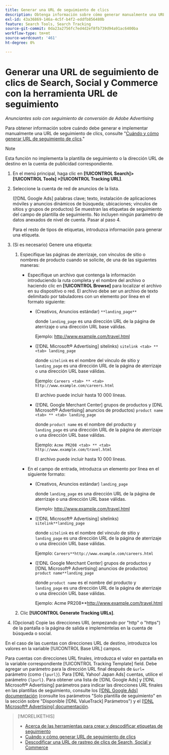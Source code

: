 ```yaml
---
title: Generar una URL de seguimiento de clics
description: Obtenga información sobre cómo generar manualmente una URL de seguimiento de clics de Search, Social y Commerce.
exl-id: 43a36869-146a-4c5f-b4f2-eddfb856480b
feature: Search Tools, Search Tracking
source-git-commit: 0da23a2756fc7ed4d2ef8fb739d94a91ac6400ba
workflow-type: tm+mt
source-wordcount: '461'
ht-degree: 0%

---
```


# Generar una URL de seguimiento de clics de Search, Social y Commerce con la herramienta URL de seguimiento

*Anunciantes solo con seguimiento de conversión de Adobe Advertising*

Para obtener información sobre cuándo debe generar e implementar manualmente una URL de seguimiento de clics, consulte &quot;[Cuándo y cómo generar URL de seguimiento de clics](/help/search-social-commerce/tracking/click-tracking-ways-to-generate.md).&quot;

>[!NOTE]
>
>Esta función no implementa la plantilla de seguimiento o la dirección URL de destino en la cuenta de publicidad correspondiente.

1. En el menú principal, haga clic en **[!UICONTROL Search]> [!UICONTROL Tools] >[!UICONTROL Tracking URL]**.

1. Seleccione la cuenta de red de anuncios de la lista.

   ([!DNL Google Ads] palabras clave; texto, instalación de aplicaciones móviles y anuncios dinámicos de búsqueda; ubicaciones; vínculos de sitios y grupos de productos) Se muestran las etiquetas de seguimiento del campo de plantilla de seguimiento. No incluyen ningún parámetro de datos anexados de nivel de cuenta. Pasar al paso 4.

   Para el resto de tipos de etiquetas, introduzca información para generar una etiqueta.

1. (Si es necesario) Genere una etiqueta:

   1. Especifique las páginas de aterrizaje, con vínculos de sitio o nombres de producto cuando se solicite, de una de las siguientes maneras:

      * Especifique un archivo que contenga la información introduciendo la ruta completa y el nombre del archivo o haciendo clic en **[!UICONTROL Browse]** para localizar el archivo en su dispositivo o red. El archivo debe ser un archivo de texto delimitado por tabuladores con un elemento por línea en el formato siguiente:

         * (Creativos, Anuncios estándar) `**landing_page**`

           donde `landing_page` es una dirección URL de la página de aterrizaje o una dirección URL base válidas.

           Ejemplo: http://www.example.com/travel.html

         * ([!DNL Microsoft® Advertising] sitelinks) `sitelink <tab> ** <tab> landing_page`

           donde `sitelink` es el nombre del vínculo de sitio y `landing_page` es una dirección URL de la página de aterrizaje o una dirección URL base válidas.

           Ejemplo: `Careers <tab> ** <tab> http://www.example.com/careers.html`

           El archivo puede incluir hasta 10 000 líneas.

         * ([!DNL Google Merchant Center] grupos de productos y [DNL Microsoft® Advertising] anuncios de productos) `product name <tab> ** <tab> landing_page`

           donde `product name` es el nombre del producto y `landing_page` es una dirección URL de la página de aterrizaje o una dirección URL base válidas.

           Ejemplo: `Acme PR208 <tab> ** <tab> http://www.example.com/travel.html`

           El archivo puede incluir hasta 10 000 líneas.

      * En el campo de entrada, introduzca un elemento por línea en el siguiente formato:

         * (Creativos, Anuncios estándar) `landing_page`

           donde `landing_page` es una dirección URL de la página de aterrizaje o una dirección URL base válidas.

           Ejemplo: http://www.example.com/travel.html

         * ([!DNL Microsoft® Advertising] sitelinks) `sitelink**landing_page`

           donde `sitelink` es el nombre del vínculo de sitio y `landing_page` es una dirección URL de la página de aterrizaje o una dirección URL base válidas.

           Ejemplo: `Careers**http://www.example.com/careers.html`

         * ([!DNL Google Merchant Center] grupos de productos y [!DNL Microsoft® Advertising] anuncios de productos) `product name**landing_page`

           donde `product name` es el nombre del producto y `landing_page` es una dirección URL de la página de aterrizaje o una dirección URL base válidas.

           Ejemplo: Acme PR208**http://www.example.com/travel.html

   1. Clic **[!UICONTROL Generate Tracking URLs]**.

1. (Opcional) Copie las direcciones URL (empezando por &quot;http&quot; o &quot;https&quot;) de la pantalla o la página de salida e impleméntelas en la cuenta de búsqueda o social.

En el caso de las cuentas con direcciones URL de destino, introduzca los valores en la variable [!UICONTROL Base URL] campos.

Para cuentas con direcciones URL finales, introduzca el valor en pantalla en la variable correspondiente [!UICONTROL Tracking Template] field. Debe agregar un parámetro para la dirección URL final después de `&url=` parámetro (como `{lpurl}`). Para [!DNL Yahoo! Japan Ads] cuentas, utilice el parámetro `{lpurl}`. Para obtener una lista de [!DNL Google Ads] y [!DNL Microsoft® Advertising] parámetros para indicar las direcciones URL finales en las plantillas de seguimiento, consulte los [[!DNL Google Ads] documentación](https://support.google.com/google-ads/answer/6305348) (consulte los parámetros &quot;Solo plantilla de seguimiento&quot; en la sección sobre &quot;Disponible [!DNL ValueTrack] Parámetros&quot;) y el [[!DNL Microsoft® Advertising] documentación](https://help.ads.microsoft.com/#apex/3/en/56799/2).

>[!MORELIKETHIS]
>
>* [Acerca de las herramientas para crear y descodificar etiquetas de seguimiento](tracking-tools-about.md)
>* [Cuándo y cómo generar URL de seguimiento de clics](/help/search-social-commerce/tracking/click-tracking-ways-to-generate.md)
>* [Descodificar una URL de rastreo de clics de Search, Social y Commerce](click-tracking-url-decode.md)
